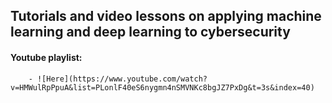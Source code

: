 ## Tutorials and video lessons on applying machine learning and deep learning to cybersecurity 

#### Youtube playlist: 
        - ![Here](https://www.youtube.com/watch?v=HMWulRpPpuA&list=PLonlF40eS6nygmn4nSMVNKc8bgJZ7PxDg&t=3s&index=40)
